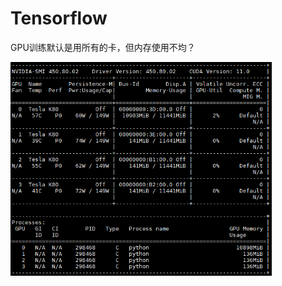 # Tensorflow

GPU训练默认是用所有的卡，但内存使用不均？

<img src="pics/tensorflow_train_gpu_usage.png" alt="tensorflow_train_gpu_usage" style="zoom:67%;" />

